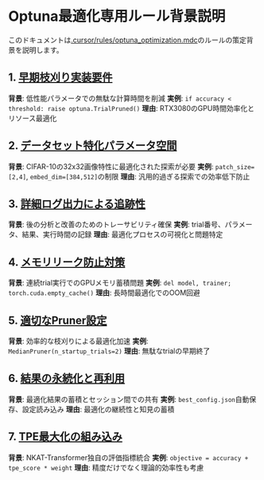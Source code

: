# Optuna最適化専用ルール背景説明

このドキュメントは[.cursor/rules/optuna_optimization.mdc](.cursor/rules/optuna_optimization.mdc)のルールの策定背景を説明します。

## 1. [早期枝刈り実装要件](1-早期枝刈り実装要件)

**背景**: 低性能パラメータでの無駄な計算時間を削減
**実例**: `if accuracy < threshold: raise optuna.TrialPruned()`
**理由**: RTX3080のGPU時間効率化とリソース最適化

## 2. [データセット特化パラメータ空間](2-データセット特化パラメータ空間)

**背景**: CIFAR-10の32x32画像特性に最適化された探索が必要
**実例**: `patch_size=[2,4]`, `embed_dim=[384,512]`の制限
**理由**: 汎用的過ぎる探索での効率低下防止

## 3. [詳細ログ出力による追跡性](3-詳細ログ出力による追跡性)

**背景**: 後の分析と改善のためのトレーサビリティ確保
**実例**: trial番号、パラメータ、結果、実行時間の記録
**理由**: 最適化プロセスの可視化と問題特定

## 4. [メモリリーク防止対策](4-メモリリーク防止対策)

**背景**: 連続trial実行でのGPUメモリ蓄積問題
**実例**: `del model, trainer; torch.cuda.empty_cache()`
**理由**: 長時間最適化でのOOM回避

## 5. [適切なPruner設定](5-適切なpruner設定)

**背景**: 効率的な枝刈りによる最適化加速
**実例**: `MedianPruner(n_startup_trials=2)`
**理由**: 無駄なtrialの早期終了

## 6. [結果の永続化と再利用](6-結果の永続化と再利用)

**背景**: 最適化結果の蓄積とセッション間での共有
**実例**: `best_config.json`自動保存、設定読み込み
**理由**: 最適化の継続性と知見の蓄積

## 7. [TPE最大化の組み込み](7-tpe最大化の組み込み)

**背景**: NKAT-Transformer独自の評価指標統合
**実例**: `objective = accuracy + tpe_score * weight`
**理由**: 精度だけでなく理論的効率性も考慮 